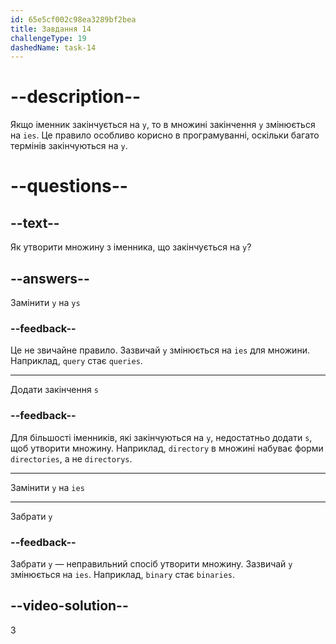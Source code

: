 ```yaml
---
id: 65e5cf002c98ea3289bf2bea
title: Завдання 14
challengeType: 19
dashedName: task-14
---
```


# --description--

Якщо іменник закінчується на `y`, то в множині закінчення `y` змінюється на `ies`. Це правило особливо корисно в програмуванні, оскільки багато термінів закінчуються на `y`.

# --questions--

## --text--

Як утворити множину з іменника, що закінчується на `y`?

## --answers--

Замінити `y` на `ys`

### --feedback--

Це не звичайне правило. Зазвичай `y` змінюється на `ies` для множини. Наприклад, `query` стає `queries`.

---

Додати закінчення `s`

### --feedback--

Для більшості іменників, які закінчуються на `y`, недостатньо додати `s`, щоб утворити множину. Наприклад, `directory` в множині набуває форми `directories`, а не `directorys`.

---

Замінити `y` на `ies`

---

Забрати `y`

### --feedback--

Забрати `y` — неправильний спосіб утворити множину. Зазвичай `y` змінюється на `ies`. Наприклад, `binary` стає `binaries`.

## --video-solution--

3
